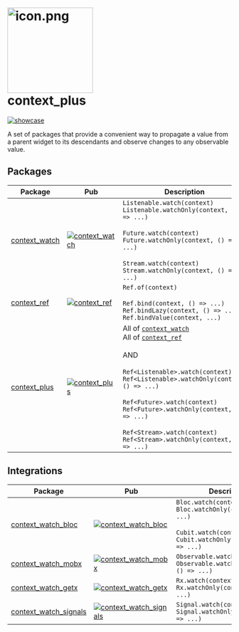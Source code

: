 # [<img src="https://github.com/s0nerik/context_plus/raw/main/example/web/icons/Icon-192.png" alt="icon.png" width="192"/>](https://sonerik.dev/context_plus/) <br/> context_plus

[![showcase](https://github.com/s0nerik/context_plus/raw/main/doc/context_plus_anim.webp)](https://sonerik.dev/context_plus/)

A set of packages that provide a convenient way to propagate a value from a parent widget to its descendants and observe changes to any observable value.

## Packages

| Package                                                                                    | Pub                                                                                                    | Description                                                                                                                                                                                                                                                                                                                                                                                                                                                                                    |
|--------------------------------------------------------------------------------------------|--------------------------------------------------------------------------------------------------------|------------------------------------------------------------------------------------------------------------------------------------------------------------------------------------------------------------------------------------------------------------------------------------------------------------------------------------------------------------------------------------------------------------------------------------------------------------------------------------------------|
| [context_watch](https://github.com/s0nerik/context_plus/tree/main/packages/context_watch)  | [![context_watch](https://img.shields.io/pub/v/context_watch)](https://pub.dev/packages/context_watch) | `Listenable.watch(context)`<br/>`Listenable.watchOnly(context, () => ...)`<br/><br/>`Future.watch(context)`<br/>`Future.watchOnly(context, () => ...)`<br/><br/>`Stream.watch(context)`<br/>`Stream.watchOnly(context, () => ...)`                                                                                                                                                                                                                                                             |
| [context_ref](https://github.com/s0nerik/context_plus/tree/main/packages/context_ref)      | [![context_ref](https://img.shields.io/pub/v/context_ref)](https://pub.dev/packages/context_ref)       | `Ref.of(context)`<br/><br/>`Ref.bind(context, () => ...)`<br/>`Ref.bindLazy(context, () => ...)`<br/>`Ref.bindValue(context, ...)`                                                                                                                                                                                                                                                                                                                                                             |
| [context_plus](https://github.com/s0nerik/context_plus/tree/main/packages/context_plus)    | [![context_plus](https://img.shields.io/pub/v/context_plus)](https://pub.dev/packages/context_plus)    | All of [`context_watch`](https://github.com/s0nerik/context_plus/tree/main/packages/context_watch)<br/>All of [`context_ref`](https://github.com/s0nerik/context_plus/tree/main/packages/context_ref)<br/><br/> AND <br/><br/>`Ref<Listenable>.watch(context)`<br/>`Ref<Listenable>.watchOnly(context, () => ...)`<br/><br/>`Ref<Future>.watch(context)`<br/>`Ref<Future>.watchOnly(context, () => ...)`<br/><br/>`Ref<Stream>.watch(context)`<br/>`Ref<Stream>.watchOnly(context, () => ...)` |

## Integrations

| Package                                                                                                   | Pub                                                                                                                            | Description                                                                                                                              |
|-----------------------------------------------------------------------------------------------------------|--------------------------------------------------------------------------------------------------------------------------------|------------------------------------------------------------------------------------------------------------------------------------------|
| [context_watch_bloc](https://github.com/s0nerik/context_plus/tree/main/packages/context_watch_bloc)       | [![context_watch_bloc](https://img.shields.io/pub/v/context_watch_bloc)](https://pub.dev/packages/context_watch_bloc)          | `Bloc.watch(context)`<br/>`Bloc.watchOnly(context, () => ...)`<br/><br/>`Cubit.watch(context)`<br/>`Cubit.watchOnly(context, () => ...)` |
| [context_watch_mobx](https://github.com/s0nerik/context_plus/tree/main/packages/context_watch_mobx)       | [![context_watch_mobx](https://img.shields.io/pub/v/context_watch_mobx)](https://pub.dev/packages/context_watch_mobx)          | `Observable.watch(context)`<br/>`Observable.watchOnly(context, () => ...)`                                                               |
| [context_watch_getx](https://github.com/s0nerik/context_plus/tree/main/packages/context_watch_getx)       | [![context_watch_getx](https://img.shields.io/pub/v/context_watch_getx)](https://pub.dev/packages/context_watch_getx)          | `Rx.watch(context)`<br/>`Rx.watchOnly(context, () => ...)`                                                                               |
| [context_watch_signals](https://github.com/s0nerik/context_plus/tree/main/packages/context_watch_signals) | [![context_watch_signals](https://img.shields.io/pub/v/context_watch_signals)](https://pub.dev/packages/context_watch_signals) | `Signal.watch(context)`<br/>`Signal.watchOnly(context, () => ...)`                                                                       |
